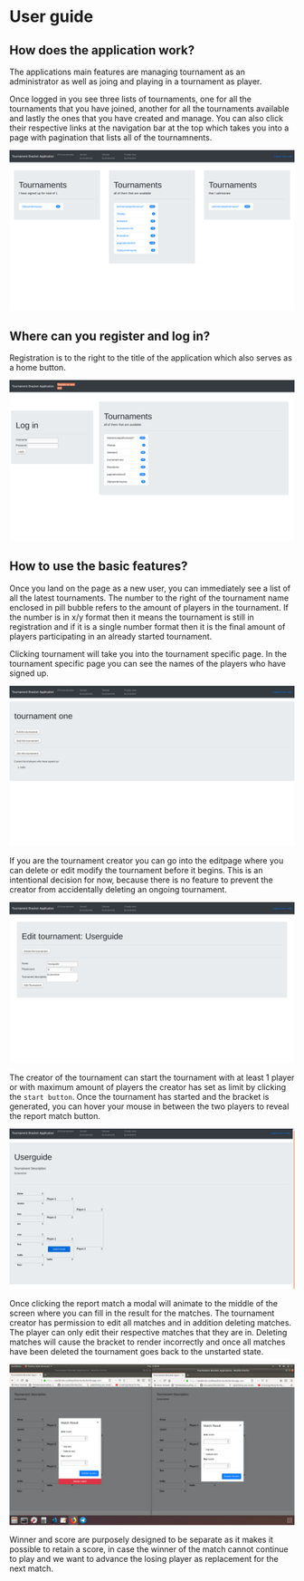 # User guide

## How does the application work?

The applications main features are managing tournament as an administrator as well as joing and playing in a tournament as player.

Once logged in you see three lists of tournaments, one for all the tournaments that you have joined, another for all the tournaments available and lastly the ones that you have created and manage. You can also click their respective links at the navigation bar at the top which takes you into a page with pagination that lists all of the tournamnents.

![loggedinindex](https://github.com/rescawen/Wenlei-Dai-Rankkauslista-Tsoha/blob/master/documentation/pictures/Screenshot%20from%202019-05-01%2021-47-11.png)

## Where can you register and log in?

Registration is to the right to the title of the application which also serves as a home button. 

![login/register](https://github.com/rescawen/Wenlei-Dai-Rankkauslista-Tsoha/blob/master/documentation/pictures/Screenshot%20from%202019-05-01%2021-46-46.png)

## How to use the basic features?

Once you land on the page as a new user, you can immediately see a list of all the latest tournaments. The number to the right of the tournament name enclosed in pill bubble refers to the amount of players in the tournament. If the number is in x/y format then it means the tournament is still in registration and if it is a single number format then it is the final amount of players participating in an already started tournament.

Clicking tournament will take you into the tournament specific page. In the tournament specific page you can see the names of the players who have signed up. 

![unstartedT](https://github.com/rescawen/Wenlei-Dai-Rankkauslista-Tsoha/blob/master/documentation/pictures/Screenshot%20from%202019-05-02%2012-10-25.png)

If you are the tournament creator you can go into the editpage where you can delete or edit modify the tournament before it begins. This is an intentional decision for now, because there is no feature to prevent the creator from accidentally deleting an ongoing tournament. 

![editpage](https://github.com/rescawen/Wenlei-Dai-Rankkauslista-Tsoha/blob/master/documentation/pictures/Screenshot%20from%202019-05-01%2022-15-01.png)

The creator of the tournament can start the tournament with at least 1 player or with maximum amount of players the creator has set as limit by clicking the `start button`. Once the tournament has started and the bracket is generated, you can hover your mouse in between the two players to reveal the report match button. 

![hoverovermatch](https://github.com/rescawen/Wenlei-Dai-Rankkauslista-Tsoha/blob/master/documentation/pictures/Screenshot%20from%202019-05-01%2022-19-00.png)

Once clicking the report match a modal will animate to the middle of the screen where you can fill in the result for the matches.
The tournament creator has permission to edit all matches and in addition deleting matches. The player can only edit their respective matches that they are in. Deleting matches will cause the bracket to render incorrectly and once all matches have been deleted the tournament goes back to the unstarted state.

![submitmatchmodals](https://github.com/rescawen/Wenlei-Dai-Rankkauslista-Tsoha/blob/master/documentation/pictures/Screenshot%20from%202019-05-02%2012-09-57.png)

Winner and score are purposely designed to be separate as it makes it possible to retain a score, in case the winner of the match cannot continue to play and we want to advance the losing player as replacement for the next match.



